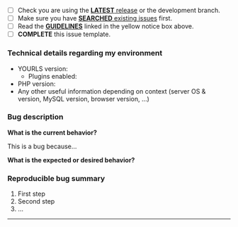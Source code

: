<!-- Before my submission: -->

- [ ] Check you are using the [**LATEST** release](https://github.com/YOURLS/YOURLS/releases/latest) or the development branch.
- [ ] Make sure you have [**SEARCHED** existing issues](https://github.com/YOURLS/YOURLS/issues?utf8=%E2%9C%93&q=is%3Aissue) first. 
- [ ] Read the [**GUIDELINES**](https://github.com/YOURLS/YOURLS/blob/master/.github/CONTRIBUTING.md) linked in the yellow notice box above.
- [ ] **COMPLETE** this issue template.

<!-- Thank you! -->

### Technical details regarding my environment

* YOURLS version:
  * Plugins enabled:
* PHP version:
* Any other useful information depending on context (server OS & version, MySQL version, browser version, …)

### Bug description 

**What is the current behavior?**

<!-- Describe the current behavior -->

This is a bug because…

**What is the expected or desired behavior?**

<!-- Describe the expected behavior -->

### Reproducible bug summary 

<!-- Please provide steps to reproduce, including full log output -->

1. First step 
2. Second step
3. …

---

<!-- Describe the bug -->
